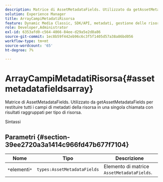 ```yaml
---
description: Matrice di AssetMetadataFields. Utilizzato da getAssetMetadataFields per restituire tutti i campi di metadati della risorsa in una singola chiamata con risultati raggruppati per tipo di risorsa.
solution: Experience Manager
title: ArrayCampiMetadatiRisorsa
feature: Dynamic Media Classic, SDK/API, metadati, gestione delle risorse
role: Developer,Administrator
exl-id: 6353afd0-c564-4866-84ee-d29a5e2d8a86
source-git-commit: 1ec8b59f442eb96c6c3f5f1405d57a38a86bd056
workflow-type: tm+mt
source-wordcount: '65'
ht-degree: 7%

---
```


# ArrayCampiMetadatiRisorsa{#assetmetadatafieldsarray}

Matrice di AssetMetadataFields. Utilizzato da getAssetMetadataFields per restituire tutti i campi di metadati della risorsa in una singola chiamata con risultati raggruppati per tipo di risorsa.

Sintassi

## Parametri {#section-39ee2720a3a1414c966fd47b677f7104}

| Nome | Tipo | Descrizione |
|---|---|---|
| `*`elementi`*` | `types:AssetMetadataFields` | Elemento di matrice `AssetMetadataFields`. |
